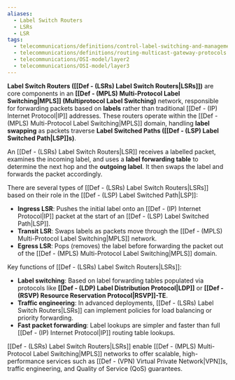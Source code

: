 ```yaml
---
aliases:
  - Label Switch Routers
  - LSRs
  - LSR
tags:
  - telecommunications/definitions/control-label-switching-and-management
  - telecommunications/definitions/routing-multicast-gateway-protocols
  - telecommunications/OSI-model/layer2
  - telecommunications/OSI-model/layer3
---
```


**Label Switch Routers ([[Def - (LSRs) Label Switch Routers|LSRs]])** are core components in an **[[Def - (MPLS) Multi-Protocol Label Switching|MPLS]] (Multiprotocol Label Switching)** network, responsible for forwarding packets based on **labels** rather than traditional [[Def - (IP) Internet Protocol|IP]] addresses. These routers operate within the [[Def - (MPLS) Multi-Protocol Label Switching|MPLS]] domain, handling **label swapping** as packets traverse **Label Switched Paths ([[Def - (LSP) Label Switched Path|LSP]]s)**.

An [[Def - (LSRs) Label Switch Routers|LSR]] receives a labelled packet, examines the incoming label, and uses a **label forwarding table** to determine the next hop and the **outgoing label**. It then swaps the label and forwards the packet accordingly.

There are several types of [[Def - (LSRs) Label Switch Routers|LSRs]] based on their role in the [[Def - (LSP) Label Switched Path|LSP]]:
- **Ingress LSR**: Pushes the initial label onto an [[Def - (IP) Internet Protocol|IP]] packet at the start of an [[Def - (LSP) Label Switched Path|LSP]].
- **Transit LSR**: Swaps labels as packets move through the [[Def - (MPLS) Multi-Protocol Label Switching|MPLS]] network.
- **Egress LSR**: Pops (removes) the label before forwarding the packet out of the [[Def - (MPLS) Multi-Protocol Label Switching|MPLS]] domain.

Key functions of [[Def - (LSRs) Label Switch Routers|LSRs]]:
- **Label switching**: Based on label forwarding tables populated via protocols like **[[Def - (LDP) Label Distribution Protocol|LDP]]** or **[[Def - (RSVP) Resource Reservation Protocol|RSVP]]-TE**.
- **Traffic engineering**: In advanced deployments, [[Def - (LSRs) Label Switch Routers|LSRs]] can implement policies for load balancing or priority forwarding.
- **Fast packet forwarding**: Label lookups are simpler and faster than full [[Def - (IP) Internet Protocol|IP]] routing table lookups.

[[Def - (LSRs) Label Switch Routers|LSRs]] enable [[Def - (MPLS) Multi-Protocol Label Switching|MPLS]] networks to offer scalable, high-performance services such as [[Def - (VPN) Virtual Private Network|VPN]]s, traffic engineering, and Quality of Service (QoS) guarantees.
